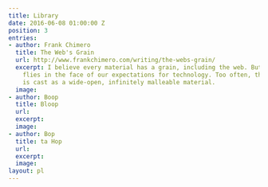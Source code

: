 ```yaml
---
title: Library
date: 2016-06-08 01:00:00 Z
position: 3
entries:
- author: Frank Chimero
  title: The Web's Grain
  url: http://www.frankchimero.com/writing/the-webs-grain/
  excerpt: I believe every material has a grain, including the web. But this assumption
    flies in the face of our expectations for technology. Too often, the internet
    is cast as a wide-open, infinitely malleable material.
  image: 
- author: Boop
  title: Bloop
  url: 
  excerpt: 
  image: 
- author: Bop
  title: ta Hop
  url: 
  excerpt: 
  image: 
layout: pl
---
```


